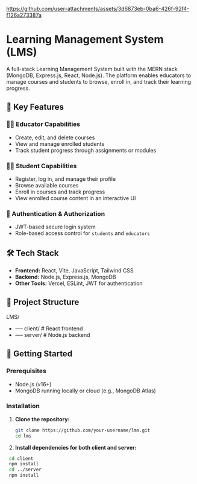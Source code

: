 


https://github.com/user-attachments/assets/3d6873eb-0ba6-426f-92f4-f126a273387a


# Learning Management System (LMS)

A full-stack Learning Management System built with the MERN stack (MongoDB, Express.js, React, Node.js). The platform enables educators to manage courses and students to browse, enroll in, and track their learning progress.

## 🌟 Key Features

### 👩‍🏫 Educator Capabilities
- Create, edit, and delete courses
- View and manage enrolled students
- Track student progress through assignments or modules

### 👨‍🎓 Student Capabilities
- Register, log in, and manage their profile
- Browse available courses
- Enroll in courses and track progress
- View enrolled course content in an interactive UI

### 🔐 Authentication & Authorization
- JWT-based secure login system
- Role-based access control for `students` and `educators`
  
## 🛠 Tech Stack

- **Frontend:** React, Vite, JavaScript, Tailwind CSS
- **Backend:** Node.js, Express.js, MongoDB
- **Other Tools:** Vercel, ESLint, JWT for authentication

## 📁 Project Structure

LMS/
- ── client/ # React frontend
- ── server/ # Node.js backend

  
## 🚀 Getting Started

### Prerequisites

- Node.js (v16+)
- MongoDB running locally or cloud (e.g., MongoDB Atlas)

### Installation

1. **Clone the repository:**

   ```bash
   git clone https://github.com/your-username/lms.git
   cd lms

2. **Install dependencies for both client and server:**   

  ```bash
   cd client
   npm install
   cd ../server
   npm install

